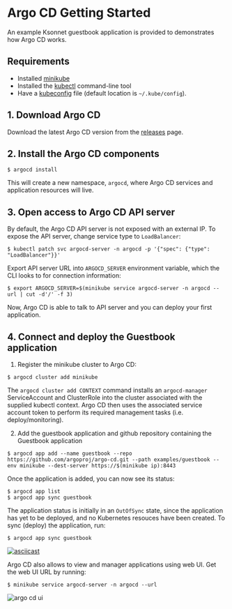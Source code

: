 # Argo CD Getting Started

An example Ksonnet guestbook application is provided to demonstrates how Argo CD works.

## Requirements
* Installed [minikube](https://github.com/kubernetes/minikube#installation)
* Installed the [kubectl](https://kubernetes.io/docs/tasks/tools/install-kubectl/) command-line tool
* Have a [kubeconfig](https://kubernetes.io/docs/tasks/access-application-cluster/configure-access-multiple-clusters/) file (default location is `~/.kube/config`).

## 1. Download Argo CD

Download the latest Argo CD version from the [releases](https://github.com/argoproj/argo-cd/releases) page.

## 2. Install the Argo CD components
```
$ argocd install
```
This will create a new namespace, `argocd`, where Argo CD services and application resources will live.

## 3. Open access to Argo CD API server

By default, the Argo CD API server is not exposed with an external IP. To expose the API server,
change service type to `LoadBalancer`:

```
$ kubectl patch svc argocd-server -n argocd -p '{"spec": {"type": "LoadBalancer"}}'
```

Export API server URL into `ARGOCD_SERVER` environment variable, which the CLI looks to for 
connection information:

```
$ export ARGOCD_SERVER=$(minikube service argocd-server -n argocd --url | cut -d'/' -f 3)
```

Now, Argo CD is able to talk to API server and you can deploy your first application.

## 4. Connect and deploy the Guestbook application

1. Register the minikube cluster to Argo CD:

```
$ argocd cluster add minikube
```
The `argocd cluster add CONTEXT` command installs an `argocd-manager` ServiceAccount and ClusterRole into
the cluster associated with the supplied kubectl context. Argo CD then uses the associated service account
token to perform its required management tasks (i.e. deploy/monitoring).

2. Add the guestbook application and github repository containing the Guestbook application

```
$ argocd app add --name guestbook --repo https://github.com/argoproj/argo-cd.git --path examples/guestbook --env minikube --dest-server https://$(minikube ip):8443
```

Once the application is added, you can now see its status:

```
$ argocd app list
$ argocd app sync guestbook
```

The application status is initially in an `OutOfSync` state, since the application has yet to be
deployed, and no Kubernetes resouces have been created. To sync (deploy) the application, run:

```
$ argocd app sync guestbook
```

[![asciicast](https://asciinema.org/a/uYnbFMy5WI2rc9S49oEAyGLb0.png)](https://asciinema.org/a/uYnbFMy5WI2rc9S49oEAyGLb0)

Argo CD also allows to view and manager applications using web UI. Get the web UI URL by running:

```
$ minikube service argocd-server -n argocd --url
```

![argo cd ui](argocd-ui.png)
